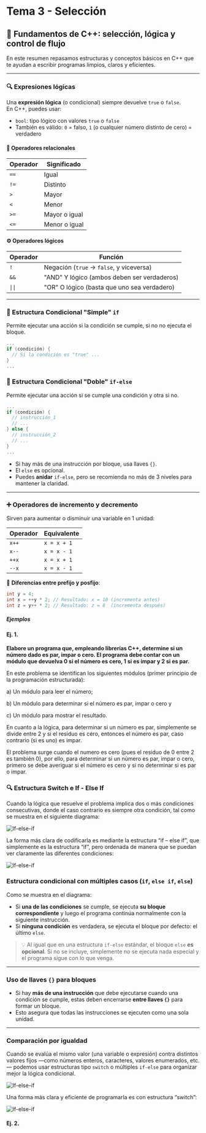 # Tema 3 - Selección

## 🧠 Fundamentos de C++: selección, lógica y control de flujo

En este resumen repasamos estructuras y conceptos básicos en C++ que te ayudan a escribir programas limpios, claros y eficientes.

---

### 🔍 Expresiones lógicas

Una **expresión lógica** (o condicional) siempre devuelve `true` o `false`.  
En C++, puedes usar:

- `bool`: tipo lógico con valores `true` o `false`
- También es válido: `0` = falso, `1` (o cualquier número distinto de cero) = verdadero

#### 🔗 Operadores relacionales

| Operador | Significado             |
|----------|--------------------------|
| `==`     | Igual                   |
| `!=`     | Distinto                |
| `>`      | Mayor                   |
| `<`      | Menor                   |
| `>=`     | Mayor o igual           |
| `<=`     | Menor o igual           |

#### ⚙️ Operadores lógicos

| Operador | Función                             |
|----------|-------------------------------------|
| `!`      | Negación (`true` → `false`, y viceversa) |
| `&&`     | "AND" Y lógico (ambos deben ser verdaderos) |
| `\|\|`     | "OR" O lógico (basta que uno sea verdadero) |

---

### 🧭 Estructura Condicional "Simple" `if`

Permite ejecutar una acción si la condición se cumple, si no no ejecuta el bloque.

```cpp
...
if (condición) {
  // Si la condición es "true" ...
}
...
```

### 🧭 Estructura Condicional "Doble" `if-else`

Permite ejecutar una acción si se cumple una condición y otra si no.

```cpp
...
if (condición) {
  // instrucción_1
  // ...
} else {
  // instrucción_2
  // ...
}
...
```

- Si hay más de una instrucción por bloque, usa llaves `{}`.
- El `else` es opcional.
- Puedes **anidar** `if-else`, pero se recomienda no más de 3 niveles para mantener la claridad.

---

### ➕ Operadores de incremento y decremento

Sirven para aumentar o disminuir una variable en 1 unidad:

| Operador | Equivalente      |
|----------|------------------|
| `x++`    | `x = x + 1`      |
| `x--`    | `x = x - 1`      |
| `++x`    | `x = x + 1`      |
| `--x`    | `x = x - 1`      |

🧠 **Diferencias entre prefijo y posfijo**:

```cpp
int y = 4;
int x = ++y * 2; // Resultado: x = 10 (incrementa antes)
int z = y++ * 2; // Resultado: z = 8  (incrementa después)
```

##### Ejemplos

#### Ej. 1.

**Elabore un programa que, empleando librerías C++, determine si un número dado es par, impar o cero. El programa debe contar con un módulo que devuelva 0 si el número es cero, 1 si es impar y 2 si es par.**

En este problema se identifican los siguientes módulos (primer principio de la programación estructurada):

a) Un módulo para leer el número;

b) Un módulo para determinar si el número es par, impar o cero y

c) Un módulo para mostrar el resultado.

En cuanto a la lógica, para determinar si un número es par, simplemente
se divide entre 2 y si el residuo es cero, entonces el número es par, caso
contrario (si es uno) es impar.


El problema surge cuando el numero es cero (pues el residuo de 0 entre 2 es también 0), por ello, para determinar si un número es par, impar o cero, primero se debe averiguar si el número es cero y si no determinar si es par o impar.


### 🔍 Estructura Switch e If - Else If

Cuando la lógica que resuelve el problema implica dos o más condiciones consecutivas, donde el caso contrario es siempre otra condición, tal como se muestra en el siguiente diagrama:

![If-else-if](../img/tema-03-img-001.png)

La forma más clara de codificarla es mediante la estructura “if – else if”, que simplemente es la estructura “if”, pero ordenada de manera que se puedan ver claramente las diferentes condiciones:

![If-else-if](../img/tema-03-img-002.png)

### Estructura condicional con múltiples casos (`if`, `else if`, `else`)

Como se muestra en el diagrama:

- Si **una de las condiciones** se cumple, se ejecuta **su bloque correspondiente** y luego el programa continúa normalmente con la siguiente instrucción.
- Si **ninguna condición** es verdadera, se ejecuta el bloque por defecto: el último `else`.

> 💡 Al igual que en una estructura `if-else` estándar, el bloque `else` **es opcional**. Si no se incluye, simplemente no se ejecuta nada especial y el programa sigue con lo que venga.

---

### Uso de llaves `{}` para bloques

- Si hay **más de una instrucción** que debe ejecutarse cuando una condición se cumple, estas deben encerrarse **entre llaves `{}`** para formar un bloque.
- Esto asegura que todas las instrucciones se ejecuten como una sola unidad.

---

### Comparación por igualdad

Cuando se evalúa el mismo valor (una variable o expresión) contra distintos valores fijos —como números enteros, caracteres, valores enumerados, etc.— podemos usar estructuras tipo `switch` o múltiples `if-else` para organizar mejor la lógica condicional.

![If-else-if](../img/tema-03-img-003.png)

Una forma más clara y eficiente de programarla es con estructura “switch”:

![If-else-if](../img/tema-03-img-004.png)

#### Ej. 2.


